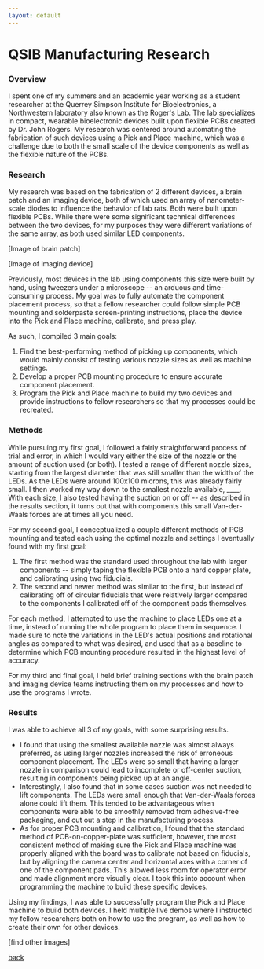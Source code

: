 ```yaml
---
layout: default
---
```


# QSIB Manufacturing Research

### Overview

I spent one of my summers and an academic year working as a student researcher at the Querrey Simpson Institute for Bioelectronics, a Northwestern laboratory also known as the Roger's Lab. The lab specializes in compact, wearable bioelectronic devices built upon flexible PCBs created by Dr. John Rogers. My research was centered around automating the fabrication of such devices using a Pick and Place machine, which was a challenge due to both the small scale of the device components as well as the flexible nature of the PCBs.

### Research

My research was based on the fabrication of 2 different devices, a brain patch and an imaging device, both of which used an array of nanometer-scale diodes to influence the behavior of lab rats. Both were built upon flexible PCBs. While there were some significant technical differences between the two devices, for my purposes they were different variations of the same array, as both used similar LED components.

[Image of brain patch]

[Image of imaging device]

Previously, most devices in the lab using components this size were built by hand, using tweezers under a microscope -- an arduous and time-consuming process. My goal was to fully automate the component placement process, so that a fellow researcher could follow simple PCB mounting and solderpaste screen-printing instructions, place the device into the Pick and Place machine, calibrate, and press play.

As such, I compiled 3 main goals:

1. Find the best-performing method of picking up components, which would mainly consist of testing various nozzle sizes as well as machine settings.
2. Develop a proper PCB mounting procedure to ensure accurate component placement.
3. Program the Pick and Place machine to build my two devices and provide instructions to fellow researchers so that my processes could be recreated.

### Methods

While pursuing my first goal, I followed a fairly straightforward process of trial and error, in which I would vary either the size of the nozzle or the amount of suction used (or both). I tested a range of different nozzle sizes, starting from the largest diameter that was still smaller than the width of the LEDs. As the LEDs were around 100x100 microns, this was already fairly small. I then worked my way down to the smallest nozzle available, ____. With each size, I also tested having the suction on or off -- as described in the results section, it turns out that with components this small Van-der-Waals forces are at times all you need.

For my second goal, I conceptualized a couple different methods of PCB mounting and tested each using the optimal nozzle and settings I eventually found with my first goal:

1. The first method was the standard used throughout the lab with larger components -- simply taping the flexible PCB onto a hard copper plate, and calibrating using two fiducials.
2. The second and newer method was similar to the first, but instead of calibrating off of circular fiducials that were relatively larger compared to the components I calibrated off of the component pads themselves.

For each method, I attempted to use the machine to place LEDs one at a time, instead of running the whole program to place them in sequence. I made sure to note the variations in the LED's actual positions and rotational angles as compared to what was desired, and used that as a baseline to determine which PCB mounting procedure resulted in the highest level of accuracy.

For my third and final goal, I held brief training sections with the brain patch and imaging device teams instructing them on my processes and how to use the programs I wrote.

### Results

I was able to achieve all 3 of my goals, with some surprising results.

* I found that using the smallest available nozzle was almost always preferred, as using larger nozzles increased the risk of erroneous component placement. The LEDs were so small that having a larger nozzle in comparison could lead to incomplete or off-center suction, resulting in components being picked up at an angle.
* Interestingly, I also found that in some cases suction was not needed to lift components. The LEDs were small enough that Van-der-Waals forces alone could lift them. This tended to be advantageous when components were able to be smoothly removed from adhesive-free packaging, and cut out a step in the manufacturing process.
* As for proper PCB mounting and calibration, I found that the standard method of PCB-on-copper-plate was sufficient, however, the most consistent method of making sure the Pick and Place machine was properly aligned with the board was to calibrate not based on fiducials, but by aligning the camera center and horizontal axes with a corner of one of the component pads. This allowed less room for operator error and made alignment more visually clear. I took this into account when programming the machine to build these specific devices.

Using my findings, I was able to successfully program the Pick and Place machine to build both devices. I held multiple live demos where I instructed my fellow researchers both on how to use the program, as well as how to create their own for other devices.

[find other images]

[back](./)
